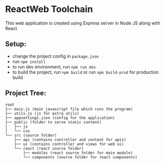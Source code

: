 # ReactWeb Toolchain
This web application is created using Express server in Node JS along with React.

## Setup:
- change the project config in `package.json`
- run `npm install`
- to run dev environment, run `npm run dev`
- to build the project, run `npm build` or run `npm build-prod` for production build

## Project Tree:
```
root
├── main.js (main javascript file which runs the program)
├── utils.js (js for extra utils)
├── appsettings.json (config for the application)
├── public (folder to serve static content)
│   ├── js
│   └── css
└── src (source folder)
    ├── api (contains controller and content for apis)
    ├── ui (contains controller and views for web ui)
    └── react (react source folder)
        ├── modules (react source folder for main module)
        └── components (source folder for react components)
```